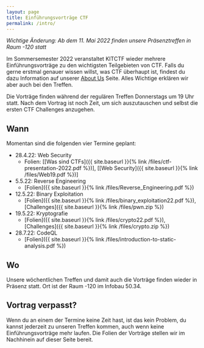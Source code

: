 ```yaml
---
layout: page
title: Einführungsvorträge CTF
permalink: /intro/
---
```


*Wichtige Änderung: Ab dem 11. Mai 2022 finden unsere Präsenztreffen in Raum -120 statt*

Im Sommersemester 2022 veranstaltet KITCTF wieder mehrere Einführungsvorträge zu den wichtigsten Teilgebieten von CTF.
Falls du gerne erstmal genauer wissen willst, was CTF überhaupt ist, findest du dazu Information auf unserer [About Us](/about) Seite.
Alles Wichtige erklären wir aber auch bei den Treffen.


Die Vorträge finden während der regulären Treffen Donnerstags um 19 Uhr statt.
Nach dem Vortrag ist noch Zeit, um sich auszutauschen und selbst die ersten CTF Challenges anzugehen.

## Wann

Momentan sind die folgenden vier Termine geplant:

 * 28.4.22: Web Security
    * Folien: \[[Was sind CTFs]({{ site.baseurl }}{% link /files/ctf-presentation-2022.pdf %})\], \[[Web Security]({{ site.baseurl }}{% link /files/Web19.pdf %})\]
 * 5.5.22: Reverse Engineering
    * [Folien]({{ site.baseurl }}{% link /files/Reverse_Engineering.pdf %}) 
 * 12.5.22: Binary Exploitation
    * [Folien]({{ site.baseurl }}{% link /files/binary_exploitation22.pdf %}), [Challenges]({{ site.baseurl }}{% link /files/pwn.zip %})
 * 19.5.22: Kryptografie
    * [Folien]({{ site.baseurl }}{% link /files/crypto22.pdf %}), [Challenges]({{ site.baseurl }}{% link /files/crypto.zip %})
 * 28.7.22: CodeQL
    * [Folien]({{ site.baseurl }}{% link /files/introduction-to-static-analysis.pdf %})



## Wo

Unsere wöchentlichen Treffen und damit auch die Vorträge finden wieder in Präsenz statt.
Ort ist der Raum -120 im Infobau 50.34.

## Vortrag verpasst?

Wenn du an einem der Termine keine Zeit hast, ist das kein Problem, du kannst jederzeit zu unseren Treffen kommen, auch wenn keine Einführungsvorträge mehr laufen.
Die Folien der Vorträge stellen wir im Nachhinein auf dieser Seite bereit.

